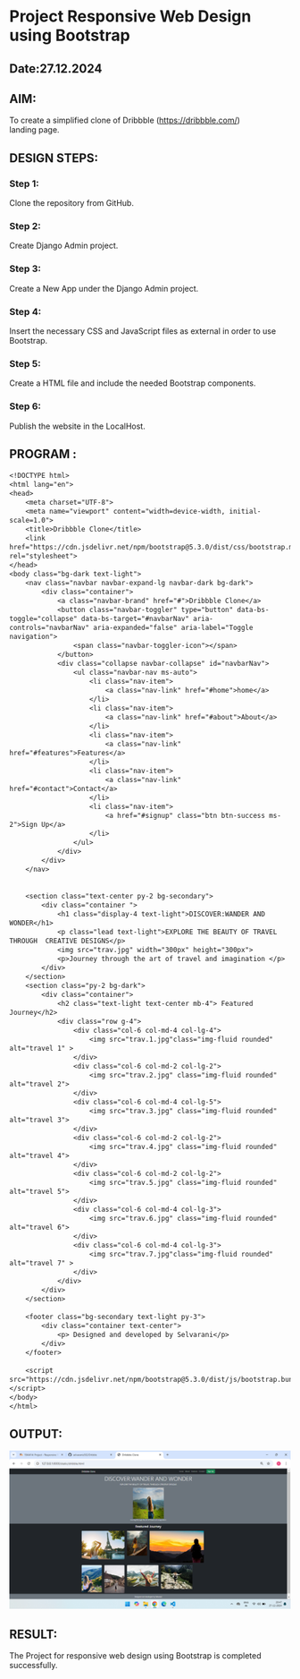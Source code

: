 # Project Responsive Web Design using Bootstrap
## Date:27.12.2024

## AIM:
To create a simplified clone of Dribbble (https://dribbble.com/) landing page.


## DESIGN STEPS:

### Step 1:
Clone the repository from GitHub.

### Step 2:
Create Django Admin project.

### Step 3:
Create a New App under the Django Admin project.

### Step 4:
Insert the necessary CSS and JavaScript files as external in order to use Bootstrap.

### Step 5:
Create a HTML file and include the needed Bootstrap components.

### Step 6:
Publish the website in the LocalHost.

## PROGRAM :
```
<!DOCTYPE html>
<html lang="en">
<head>
    <meta charset="UTF-8">
    <meta name="viewport" content="width=device-width, initial-scale=1.0">
    <title>Dribbble Clone</title>
    <link href="https://cdn.jsdelivr.net/npm/bootstrap@5.3.0/dist/css/bootstrap.min.css" rel="stylesheet">
</head>
<body class="bg-dark text-light">
    <nav class="navbar navbar-expand-lg navbar-dark bg-dark">
        <div class="container">
            <a class="navbar-brand" href="#">Dribbble Clone</a>
            <button class="navbar-toggler" type="button" data-bs-toggle="collapse" data-bs-target="#navbarNav" aria-controls="navbarNav" aria-expanded="false" aria-label="Toggle navigation">
                <span class="navbar-toggler-icon"></span>
            </button>
            <div class="collapse navbar-collapse" id="navbarNav">
                <ul class="navbar-nav ms-auto">
                    <li class="nav-item">
                        <a class="nav-link" href="#home">home</a>
                    </li>
                    <li class="nav-item">
                        <a class="nav-link" href="#about">About</a>
                    </li>
                    <li class="nav-item">
                        <a class="nav-link" href="#features">Features</a>
                    </li>
                    <li class="nav-item">
                        <a class="nav-link" href="#contact">Contact</a>
                    </li>
                    <li class="nav-item">
                        <a href="#signup" class="btn btn-success ms-2">Sign Up</a>
                    </li>
                </ul>
            </div>
        </div>
    </nav>

    
    <section class="text-center py-2 bg-secondary">
        <div class="container ">
            <h1 class="display-4 text-light">DISCOVER:WANDER AND WONDER</h1>
            <p class="lead text-light">EXPLORE THE BEAUTY OF TRAVEL THROUGH  CREATIVE DESIGNS</p>
            <img src="trav.jpg" width="300px" height="300px">
            <p>Journey through the art of travel and imagination </p>
        </div>
    </section>
    <section class="py-2 bg-dark">
        <div class="container">
            <h2 class="text-light text-center mb-4"> Featured Journey</h2>
            <div class="row g-4">
                <div class="col-6 col-md-4 col-lg-4">
                    <img src="trav.1.jpg"class="img-fluid rounded" alt="travel 1" >
                </div>
                <div class="col-6 col-md-2 col-lg-2">
                    <img src="trav.2.jpg" class="img-fluid rounded" alt="travel 2">
                </div>
                <div class="col-6 col-md-4 col-lg-5">
                    <img src="trav.3.jpg" class="img-fluid rounded" alt="travel 3">
                </div>
                <div class="col-6 col-md-2 col-lg-2">
                    <img src="trav.4.jpg" class="img-fluid rounded" alt="travel 4">
                </div>
                <div class="col-6 col-md-2 col-lg-2">
                    <img src="trav.5.jpg" class="img-fluid rounded" alt="travel 5">
                </div>
                <div class="col-6 col-md-4 col-lg-3">
                    <img src="trav.6.jpg" class="img-fluid rounded" alt="travel 6">
                </div>
                <div class="col-6 col-md-4 col-lg-3">
                    <img src="trav.7.jpg"class="img-fluid rounded" alt="travel 7" >
                </div>
            </div>
        </div>
    </section>
    
    <footer class="bg-secondary text-light py-3">
        <div class="container text-center">
            <p> Designed and developed by Selvarani</p>
        </div>
    </footer>

    <script src="https://cdn.jsdelivr.net/npm/bootstrap@5.3.0/dist/js/bootstrap.bundle.min.js"></script>
</body>
</html>
```

## OUTPUT:
 ![alt text](<Screenshot (48).png>)          

## RESULT:
The Project for responsive web design using Bootstrap is completed successfully.
